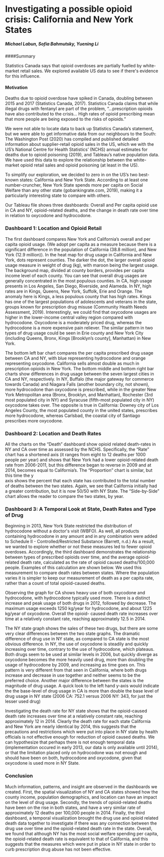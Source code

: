 

# Investigating a possible opioid crisis: California and New York States

##### Michael Labun, Sofia Bahmutsky, Yuening Li

####Summary

Statistics Canada says that opioid overdoses are partially fuelled by white-market retail sales.  We explored available US data to see if there's evidence for this influence.

#### Motivation
Deaths due to opioid overdose have spiked in Canada, doubling between 2015 and 2017 (Statistics Canada, 2017). Statistics Canada claims that while illegal drugs with fentanyl are part of the problem, “...prescription opioids have also contributed to the crisis... High rates of opioid prescribing mean that more people are being exposed to the risks of opioids.”

We were not able to locate data to back up Statistics Canada’s statement, but we were able to get informative data from our neighbours to the South: The Washington Post (2020) has compiled and published detailed information about supplier-retail opioid sales in the US, which we with the US’s National Centre for Health Statistics’ (NCHS) annual estimates for deaths due to opioid poisoning (2019), and Tableau’s native population data. We have used this data to explore the relationship between the white-market opioid retail sales and opioid poisoning (at least in the US).

To simplify our exploration, we decided to zero in on the US’s two best-known states: California and New York State. According to at least one number-cruncher, New York State spends more per capita on Social Welfare than any other state (gobankingrate.com, 2019), making it a particularly interesting state to compare with others.

Our Tableau file shows three dashboards: Overall and Per capita opioid use in CA and NY, opioid-related deaths, and the change in death rate over time in relation to oxycodone and hydrocodone.

### Dashboard 1: Location and Opioid Retail
The first dashboard compares New York and California’s overall and per capita opioid usage. (We adopt per capita as a measure because there is a significant difference in the population of California (38.8 million), and New York (12.9 million)).
In the heat map for drug usage in California and New York, dots represent counties. The darker the dot, the larger overall opioid usage measure in weight of drug (kg), with maroon being the largest usage. The background map, divided at county borders, provides per capita income level of each county. You can see that overall drug usages are generally concentrated in the most populous counties. In CA, high usage presents in Los Angeles, San Diego, Riverside, and Alameda. In NY, high rates are in Kings, Queens, New York, Suffolk, Erie and Orange. The anomaly here is Kings, a less populous county that has high rates. Kings has one of the largest populations of adolescents and veterans in the state, groups known for prescription drug misuse (Community Health Needs Assessment, 2019). Interestingly, we could find that oxycodone usages are higher in the lower-income central valley region compared with hydrocodone. Oxycodone is a moderately priced drug, whereas the hydrocodone is a more expensive pain reliever. The similar pattern in two types of drug usage could be seen in Erie county and New York City (including Queens, Bronx, Kings [Brooklyn’s county], Manhattan) in New York.

The bottom left bar chart compares the per capita prescribed drug usage between CA and NY, with blue representing hydrocodone and orange representing oxycodone. California sells almost double as much in prescription opioids in New York. The bottom middle and bottom right bar charts show differences in drug usage between the seven largest cities in CA and NY, respectively. In NY, Buffalo (the major gateway for commerce towards Canada) and Niagara Falls (another boundary city, not shown), more hydrocodone than oxycodone is prescribed, while in the greater New York Metropolitan area (Bronx, Brooklyn, and Manhattan), Rochester (3rd most populated city in NY) and Syracuse (fifth-most populated city in NY) oxycodone takes over. The opposite is true in California: Downey city of Los Angeles County, the most populated county in the united states, prescribes more hydrocodone, whereas Carlsbad, the coastal city of Santiago prescribes more oxycodone.

### Dashboard 2: Location and Death Rates
All the charts on the “Death” dashboard show opioid related death-rates in NY and CA over time as assessed by the NCHS. Specifically, the “Rate” chart has a shortened axis (it ranges from eight to 12 deaths per 1000 people per year) and shows that New York had a lower opioid-related death rate from 2006-2011, but this difference began to reverse in 2009 and at 2014, becomes equal to California’s. The “Proportion” chart is similar, but this time the y    
axis shows the percent that each state has contributed to the total number of deaths between the two states. Again, we see that California initially had a greater contribution, but it is now 50/50 with NY State. The “Side-by-Side” chart allows the reader to compare the two states, by year.

### Dashboard 3: A Temporal Look at State, Death Rates and Type of Drug
Beginning in 2013, New York State restricted the distribution of hydrocodone without a doctor's visit (WBFO). As well, all products containing hydrocodone in any amount and in any combination were added to Schedule II - Controlled/Restricted Substance (Barrett, n.d.) As a result, we wanted to explore whether or not these measures led to fewer opioid overdoses.
Accordingly, the third dashboard demonstrates the relationship between types of prescribed opioids over time, and the average opioid-related death rate, calculated as the rate of opioid caused deaths/100,000 people. Examples of this calculation are shown below. We used this measurement to compare death rates between states. Where the population varies it is simpler to keep our measurement of death as a per capita rate, rather than a count of total opioid-caused deaths.

Observing the graph for CA shows heavy use of both oxycodone and hydrocodone, with hydrocodone typically used more. There is a distinct increase and peak usage of both drugs in 2012, followed by decrease. The maximum usage exceeds 1250 kg/year for hydrocodone, and about 1225 kg/year of oxycodone. Overall the opioid- caused death rate increases over time at a relatively constant rate, reaching approximately 12.5 in 2014.

The NY state graph shows the sales of these two drugs, but there are some very clear differences between the two state graphs. The dramatic difference of drug use in NY state, as compared to CA state is the most obvious difference. In NY, the use of oxycodone is steadily and quickly increasing over time, contrary to the use of hydrocodone, which plateaus. Both drugs seem to be used at similar levels in 2006, but quickly diverge as oxycodone becomes the more heavily used drug, more than doubling the usage of hydrocodone by 2009, and increasing as time goes on. This pattern is very different from that seen in California, where both drugs increase and decrease in use together and neither seems to be the preferred choice. Another major difference between the states is the magnitude of drug usage. A quick look to the left hand y-axis would indicate the the base-level of drug usage in CA is more than double the base level of drug usage in NY state (2006 CA: 752.1 versus 2006 NY: 343, for just the lesser used drug)

Investigating the death rate for NY state shows that the opioid-caused death rate increases over time at a relatively constant rate, reaching approximately 12 in 2014. Clearly the death rate for each state California and New York are nearly identical by 2014, this suggests that the precautions and restrictions which were put into place in NY state by health officials is not effective enough for reduction of opioid caused deaths. We can hypothesize that perhaps there is not enough temporal data (implementation occured in early 2013, our data is only available until 2014), or that the limitation placed only on hydrocodone was not enough and should have been on both, hydrocodone and oxycodone, given that oxycodone is used more in NY State.

### Conclusion
Much information, patterns, and insight are observed in the dashboards we created. First, the spatial visualization of NY and CA states showed how the county income, population demographics, and location can have an impact on the level of drug usage. Secondly, the trends of opioid-related deaths have been on the rise in both states, and have a very similar rate of approximately 12 deaths per 100,000 people in 2014. Finally, the third dashboard, a temporal visualization brought the drug use and opioid related death data together to investigate if there was any connection between the drug use over time and the opioid-related death rate in the state. Overall, we found that although NY has the most social welfare spending per capita, the opioid-related death rate is equivalent to that of California, and this suggests that the measures which were put in place in NY state in order to curb prescription drug abuse has not been effective.

